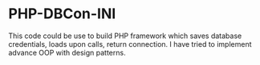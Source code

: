 # PHP-DBCon-INI
This code could be use to build PHP framework which saves database credentials, loads upon calls, return connection. I have tried to implement advance OOP with design patterns. 
